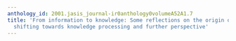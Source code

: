 ```yaml
---
anthology_id: 2001.jasis_journal-ir0anthology0volumeA52A1.7
title: 'From information to knowledge: Some reflections on the origin of the current
  shifting towards knowledge processing and further perspective'
---
```

